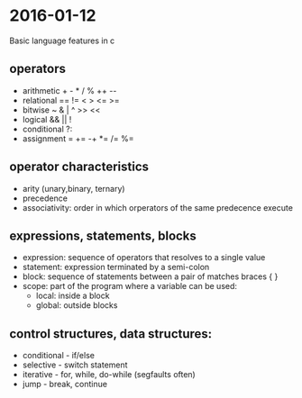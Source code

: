 2016-01-12
==============
Basic language features in c

operators
------------------

 - arithmetic + - * / % ++ --
 - relational == != < > <= >=
 - bitwise ~ & | ^ >> <<
 - logical && || !
 - conditional ?:
 - assignment = += -+ *= /= %=

operator characteristics
----------------------------
 - arity (unary,binary, ternary)
 - precedence
 - associativity: order in which orperators of the same predecence execute
    
expressions, statements, blocks
------------
 - expression: sequence of operators that resolves to a single value
 - statement: expression terminated by a semi-colon
 - block: sequence of statements between a pair of matches braces { }
 - scope: part of the program where a variable can be used:
    - local: inside a block
    - global: outside blocks

control structures, data structures:
---------
- conditional - if/else
- selective - switch statement
- iterative - for, while, do-while (segfaults often)
- jump - break, continue




